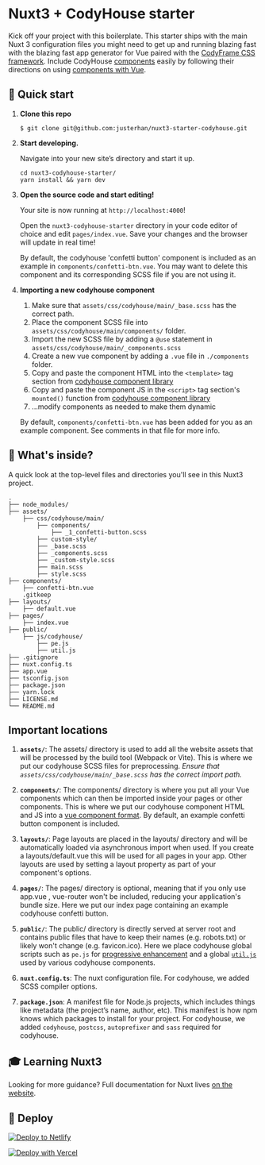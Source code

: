 # Nuxt3 + CodyHouse starter

Kick off your project with this boilerplate. This starter ships with the main Nuxt 3 configuration files you might need to get up and running blazing fast with the blazing fast app generator for Vue paired with the [CodyFrame CSS framework](https://codyhouse.co/ds/get-started). Include CodyHouse [components](https://codyhouse.co/ds/components) easily by following their directions on using [components with Vue](https://codyhouse.co/blog/post/using-the-codyhouse-components-with-vue-jst).

## 🚀 Quick start

1.  **Clone this repo**

    ```shell
    $ git clone git@github.com:justerhan/nuxt3-starter-codyhouse.git
    ```

2.  **Start developing.**

    Navigate into your new site’s directory and start it up.

    ```shell
    cd nuxt3-codyhouse-starter/
    yarn install && yarn dev
    ```

3.  **Open the source code and start editing!**

    Your site is now running at `http://localhost:4000`!

    Open the `nuxt3-codyhouse-starter` directory in your code editor of choice and edit `pages/index.vue`. Save your changes and the browser will update in real time!

    By default, the codyhouse 'confetti button' component is included  as an example in `components/confetti-btn.vue`. You may want to delete this component and its corresponding SCSS file if you are not using it.


4. **Importing a new codyhouse component**
   1. Make sure that `assets/css/codyhouse/main/_base.scss` has the correct path.
   2. Place the component SCSS file into `assets/css/codyhouse/main/components/` folder.
   3. Import the new SCSS file by adding a `@use` statement in `assets/css/codyhouse/main/_components.scss`
   4. Create a new vue component by adding a `.vue` file in `./components` folder.
   5. Copy and paste the component HTML into the `<template>` tag section from [codyhouse component library](https://codyhouse.co/ds/components)
   6. Copy and paste the component JS in the `<script>` tag section's `mounted()` function from [codyhouse component library](https://codyhouse.co/ds/components)
   7. ...modify components as needed to make them dynamic

    By default, `components/confetti-btn.vue` has been added for you as an example component. See comments in that file for more info.

## 🧐 What's inside?

A quick look at the top-level files and directories you'll see in this Nuxt3 project.

    .
    ├── node_modules/
    ├── assets/
        ├── css/codyhouse/main/
            ├── components/
                ├── _1_confetti-button.scss
            ├── custom-style/
            ├── _base.scss
            ├── _components.scss
            ├── _custom-style.scss
            ├── main.scss
            ├── style.scss
    ├── components/
        ├── confetti-btn.vue
        .gitkeep 
    ├── layouts/
        ├── default.vue
    ├── pages/
        ├── index.vue
    ├── public/
        ├── js/codyhouse/
            ├── pe.js
            ├── util.js
    ├── .gitignore
    ├── nuxt.config.ts
    ├── app.vue
    ├── tsconfig.json
    ├── package.json
    ├── yarn.lock
    ├── LICENSE.md
    └── README.md

## Important locations

1.  **`assets/`**: The assets/ directory is used to add all the website assets that will be processed by the build tool (Webpack or Vite). This is where we put our codyhouse SCSS files for preprocessing. *Ensure that `assets/css/codyhouse/main/_base.scss` has the correct import path.*

2. **`components/`**: The components/ directory is where you put all your Vue components which can then be imported inside your pages or other components. This is where we put our codyhouse component HTML and JS into a [vue component format](https://codyhouse.co/blog/post/using-the-codyhouse-components-with-vue-jst). By default, an example confetti button component is included. 

3. **`layouts/`**: Page layouts are placed in the layouts/ directory and will be automatically loaded via asynchronous import when used. If you create a layouts/default.vue this will be used for all pages in your app. Other layouts are used by setting a layout property as part of your component's options.

4. **`pages/`**: The pages/ directory is optional, meaning that if you only use app.vue , vue-router won't be included, reducing your application's bundle size. Here we put our index page containing an example codyhouse confetti button.

5. **`public/`**: The public/ directory is directly served at server root and contains public files that have to keep their names (e.g. robots.txt) or likely won't change (e.g. favicon.ico). Here we place codyhouse global scripts such as `pe.js` for [progressive enhancement](https://codyhouse.co/ds/docs/components#progressive-enhancement) and a global [`util.js`](https://codyhouse.co/ds/docs/framework/js-utilities) used by various codyhouse components.   

6.  **`nuxt.config.ts`**: The nuxt configuration file. For codyhouse, we added SCSS compiler options.

7.  **`package.json`**: A manifest file for Node.js projects, which includes things like metadata (the project’s name, author, etc). This manifest is how npm knows which packages to install for your project. For codyhouse, we added `codyhouse`, `postcss`, `autoprefixer` and `sass` required for codyhouse.

## 🎓 Learning Nuxt3

Looking for more guidance? Full documentation for Nuxt lives [on the website](https://v3.nuxtjs.org/getting-started/introduction). 

## 💫 Deploy

[![Deploy to Netlify](https://www.netlify.com/img/deploy/button.svg)](https://app.netlify.com/start/deploy?repository=https://github.com/justerhan/nuxt3-starter-codyhouse)

[![Deploy with Vercel](https://vercel.com/button)](https://vercel.com/import/project?template=https://github.com/justerhan/nuxt3-starter-codyhouse)
